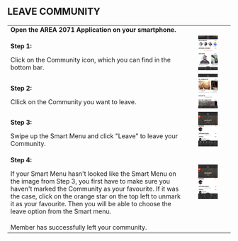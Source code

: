 ## LEAVE COMMUNITY <br>

<table>
  <thead>
  </thead>
  <tbody>
    <tr>
      <tr><td colspan="3"><b>Open the AREA 2071 Application on your smartphone.</b></td>
    </tr>
    <tr>
    <td style="text-align: left"><p><b>Step 1:</b></p>Click on the Community icon, which you can find in the bottom bar.</td>
    <td style="text-align: center"><img src="leavecommunity01.png"{ width=50% } alt="Leave Community Step 1"></td>
    </tr>
    <tr>
    <td style="text-align: left"><p><b>Step 2:</b></p>Cllick on the Community you want to leave.</td>
    <td style="text-align: center"><img src="leavecommunity04.jpg"{ width=50% } alt="Leave Community Step 2"></td>
    </tr>
    <tr>
    <td style="text-align: left"><p><b>Step 3:</b></p>Swipe up the Smart Menu and click "Leave" to leave your Community.</td>
    <td style="text-align: center"><img src="leavecommunity02.JPG"{ width=50% } alt="Leave Community Step 3"></td>
    </tr>
    <tr>
    <td style="text-align: left"><p><b>Step 4:</b></p>If your Smart Menu hasn't looked like the Smart Menu on the image from Step 3, you first have to make sure you haven't marked the Community as your favourite. If it was the case, click on the orange star on the top left to unmark it as your favourite. Then you will be able to choose the leave option from the Smart menu.</td>
    <td style="text-align: center"><img src="leavecommunity03.JPG"{ width=50% } alt="Leave Community Step 4"></td>
    </tr>
    <tr>
    <td style="text-align: left"><p><b></b></p>Member has successfully left your community.</td>
    </tr>
    </tbody>
</table>
